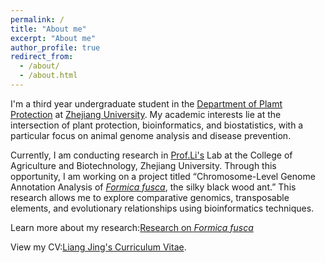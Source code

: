 ```yaml
---
permalink: /
title: "About me"
excerpt: "About me"
author_profile: true
redirect_from: 
  - /about/
  - /about.html
---
```


I'm a third year undergraduate student in the [Department of Plamt Protection](http://www.cab.zju.edu.cn/cabzbenglish/main.htm) at [Zhejiang University](https://www.zju.edu.cn/). My academic interests lie at the intersection of plant protection, bioinformatics, and biostatistics, with a particular focus on animal genome analysis and disease prevention.

Currently, I am conducting research in [Prof.Li's](https://person.zju.edu.cn/en/lifei) Lab at the College of Agriculture and Biotechnology, Zhejiang University. Through this opportunity, I am working on a project titled “Chromosome-Level Genome Annotation Analysis of [*Formica fusca*](https://en.wikipedia.org/wiki/Formica_fusca), the silky black wood ant.” This research allows me to explore comparative genomics, transposable elements, and evolutionary relationships using bioinformatics techniques.

Learn more about my research:[Research on *Formica fusca*](../assets/Research-Result.pdf)

View my CV:[Liang Jing's Curriculum Vitae](../assets/C-V.pdf).
